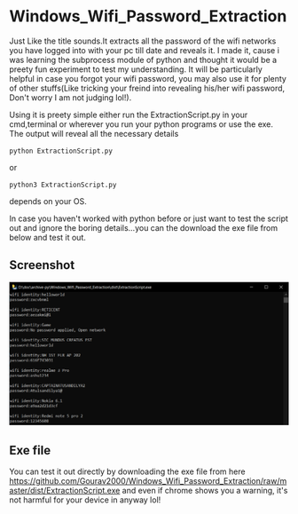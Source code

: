 # Windows_Wifi_Password_Extraction
Just Like the title sounds.It extracts all the password of the wifi networks you have logged into with your pc till date and reveals it. I made it, cause i was learning the subprocess module of python and thought it would be a preety fun experiment to test my understanding. It will be particularly helpful in case you forgot your wifi password, you may also use it for plenty of other stuffs(Like tricking your freind into revealing his/her wifi password, Don't worry I am not judging lol!).

Using it is preety simple either run the ExtractionScript.py in your cmd,terminal or wherever you run your python programs or use the exe. The output will reveal all the necessary details

```shell
python ExtractionScript.py
```
or

```shell
python3 ExtractionScript.py
```
depends on your OS.

In case you haven't worked with python before or just want to test the script out and ignore the boring details...you can the download the exe file from below and test it out.

## Screenshot
![SS](https://github.com/Gourav2000/Windows_Wifi_Password_Extraction/blob/master/Screenshots/Untitled.png)

## Exe file
You can test it out directly by downloading the exe file from here https://github.com/Gourav2000/Windows_Wifi_Password_Extraction/raw/master/dist/ExtractionScript.exe 
and even if chrome shows you a warning, it's not harmful for your device in anyway lol!
